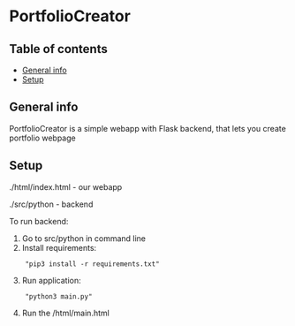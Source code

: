 # PortfolioCreator


## Table of contents
* [General info](#general-info)
* [Setup](#setup)

## General info
PortfolioCreator is a simple webapp with Flask backend, that lets you create portfolio webpage

## Setup

./html/index.html - our webapp

./src/python - backend

To run backend:
1. Go to src/python in command line
2. Install requirements: 
```
	"pip3 install -r requirements.txt"
```
3. Run application:
```
	"python3 main.py"
```
4. Run the /html/main.html
